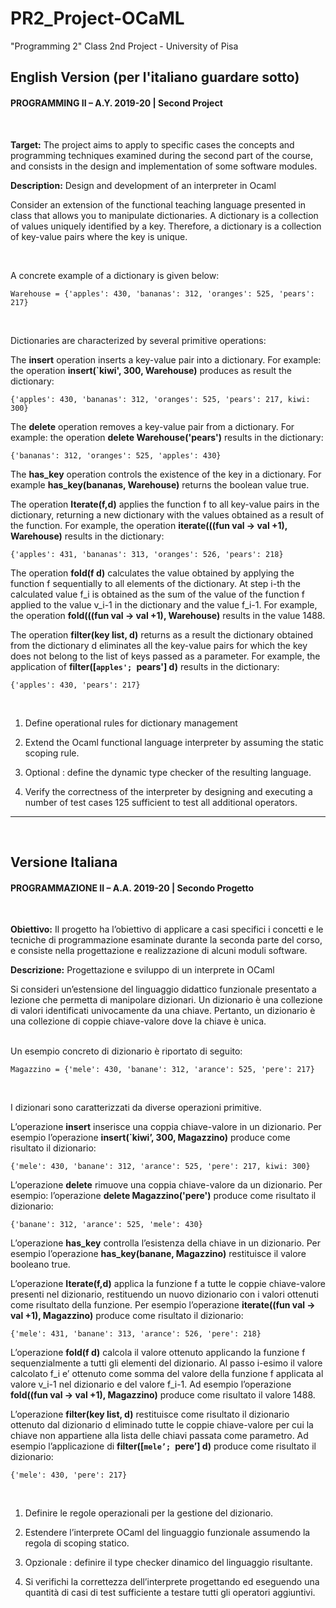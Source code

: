 # PR2_Project-OCaML
"Programming 2" Class 2nd Project - University of Pisa

## English Version (per l'italiano guardare sotto)
#### PROGRAMMING II – A.Y. 2019-20 | Second Project
<br>  

**Target:** The project aims to apply to specific cases the concepts and programming techniques examined during the second part of the course, and consists in the design and implementation of some software modules.  

**Description:** Design and development of an interpreter in Ocaml


Consider an extension of the functional teaching language presented in class that allows you to manipulate dictionaries. A dictionary is a collection of values uniquely identified by a key. Therefore, a dictionary is a collection of key-value pairs where the key is unique.

<br>

A concrete example of a dictionary is given below:

    Warehouse = {'apples': 430, 'bananas': 312, 'oranges': 525, 'pears': 217}
    
<br>
    
Dictionaries are characterized by several primitive operations:

The **insert** operation inserts a key-value pair into a dictionary. For example: the operation **insert(`kiwi', 300, Warehouse)** produces as result the dictionary:

    {'apples': 430, 'bananas': 312, 'oranges': 525, 'pears': 217, kiwi: 300}
    
The **delete** operation removes a key-value pair from a dictionary. For example: the operation **delete Warehouse('pears')** results in the dictionary:

    {'bananas': 312, 'oranges': 525, 'apples': 430}

The **has_key** operation controls the existence of the key in a dictionary. For example **has_key(bananas, Warehouse)** returns the boolean value true.

The operation **Iterate(f,d)** applies the function f to all key-value pairs in the dictionary, returning a new dictionary with the values obtained as a result of the function.
For example, the operation **iterate(((fun val -> val +1), Warehouse)** results in the dictionary:

    {'apples': 431, 'bananas': 313, 'oranges': 526, 'pears': 218}
    
The operation **fold(f d)** calculates the value obtained by applying the function f sequentially to all elements of the dictionary. At step i-th the calculated value f_i is obtained as the sum of the value of the function f applied to the value v_i-1 in the dictionary and the value f_i-1.
For example, the operation **fold(((fun val -> val +1), Warehouse)** results in the value 1488.

The operation **filter(key list, d)** returns as a result the dictionary obtained from the dictionary d eliminates all the key-value pairs for which the key does not belong to the list of keys passed as a parameter.
For example, the application of **filter([`apples'; `pears'] d)** results in the dictionary:

    {'apples': 430, 'pears': 217}
    
<br>

1. Define operational rules for dictionary management

2. Extend the Ocaml functional language interpreter by assuming the static scoping rule.

3. Optional : define the dynamic type checker of the resulting language.

4. Verify the correctness of the interpreter by designing and executing a number of test cases 125 sufficient to test all additional operators.

<hr><br>

## Versione Italiana
#### PROGRAMMAZIONE II – A.A. 2019-20 | Secondo Progetto
<br>  

**Obiettivo:** Il progetto ha l’obiettivo di applicare a casi specifici i concetti e le tecniche di programmazione esaminate
durante la seconda parte del corso, e consiste nella progettazione e realizzazione di alcuni moduli software.  

**Descrizione:** Progettazione e sviluppo di un interprete in OCaml


Si consideri un’estensione del linguaggio didattico funzionale presentato a lezione che permetta di
manipolare dizionari. Un dizionario è una collezione di valori identificati univocamente da una chiave.
Pertanto, un dizionario è una collezione di coppie chiave-valore dove la chiave è unica.

<br>  
Un esempio concreto di dizionario è riportato di seguito:  

    Magazzino = {'mele': 430, 'banane': 312, 'arance': 525, 'pere': 217}
    
<br>
    
I dizionari sono caratterizzati da diverse operazioni primitive.

L’operazione **insert** inserisce una coppia chiave-valore in un dizionario. Per
esempio l’operazione **insert(`kiwi’, 300, Magazzino)** produce come risultato il
dizionario:

    {'mele': 430, 'banane': 312, 'arance': 525, 'pere': 217, kiwi: 300}
    
L’operazione **delete** rimuove una coppia chiave-valore da un dizionario. Per
esempio: l’operazione **delete Magazzino('pere')** produce come risultato il
dizionario:

    {'banane': 312, 'arance': 525, 'mele': 430}
    
L’operazione **has_key** controlla l’esistenza della chiave in un dizionario. Per
esempio l’operazione **has_key(banane, Magazzino)** restituisce il valore booleano
true.

L’operazione **Iterate(f,d)** applica la funzione f a tutte le coppie chiave-valore
presenti nel dizionario, restituendo un nuovo dizionario con i valori ottenuti
come risultato della funzione.
Per esempio l’operazione **iterate((fun val -> val +1), Magazzino)** produce come
risultato il dizionario:

    {'mele': 431, 'banane': 313, 'arance': 526, 'pere': 218}
    
L’operazione **fold(f d)** calcola il valore ottenuto applicando la funzione f
sequenzialmente a tutti gli elementi del dizionario. Al passo i-esimo il valore
calcolato f_i e’ ottenuto come somma del valore della funzione f applicata al
valore v_i-1 nel dizionario e del valore f_i-1.
Ad esempio l’operazione **fold((fun val -> val +1), Magazzino)** produce come
risultato il valore 1488.

L’operazione **filter(key list, d)** restituisce come risultato il dizionario
ottenuto dal dizionario d eliminado tutte le coppie chiave-valore per cui la
chiave non appartiene alla lista delle chiavi passata come parametro. Ad esempio
l’applicazione di **filter([`mele’; `pere’] d)** produce come risultato il
dizionario:

    {'mele': 430, 'pere': 217}
    
<br>  

1. Definire le regole operazionali per la gestione del dizionario.

2. Estendere l’interprete OCaml del linguaggio funzionale assumendo la regola di scoping statico.

3. Opzionale : definire il type checker dinamico del linguaggio risultante.

4. Si verifichi la correttezza dell’interprete progettando ed eseguendo una quantità di casi di test
sufficiente a testare tutti gli operatori aggiuntivi.
